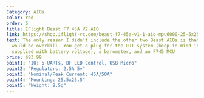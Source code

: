 ```yaml
---
Category: AIOs
color: red
order: 5
title: IFlight Beast F7 45A V2 AIO
link: https://shop.iflight-rc.com/beast-f7-45a-v1-1-aio-mpu6000-25-5x25-5-pro1377?search=AIO
text: The only reason I didn't include the other two Beast AIOs is that 55A
  would be overkill. You get a plug for the DJI system (keep in mind it's
  supplied with battery voltage), a barometer, and an F745 MCU
price: $93.99
point1: "IO: 5 UARTs, BF LED Control, USB Micro"
point2: "Regulators: 2.5A 5v"
point3: "Nominal/Peak Current: 45A/50A"
point4: "Mounting: 25.5x25.5"
point5: "Weight: 8.5g"
---
```

